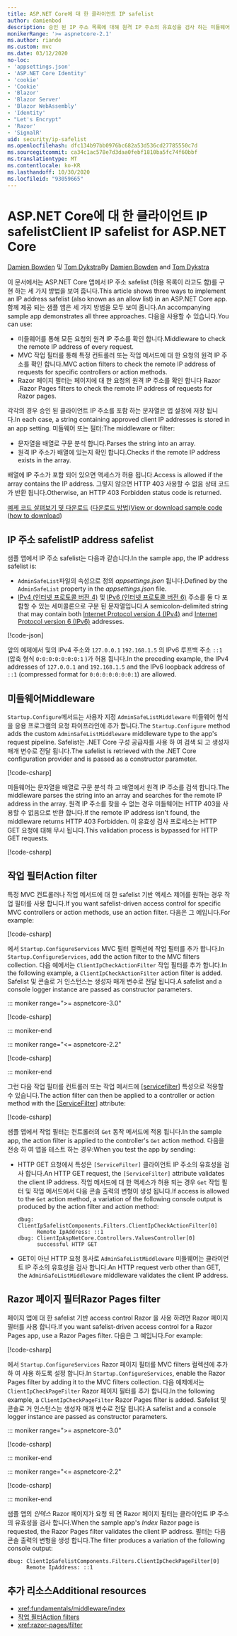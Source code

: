 ```yaml
---
title: ASP.NET Core에 대 한 클라이언트 IP safelist
author: damienbod
description: 승인 된 IP 주소 목록에 대해 원격 IP 주소의 유효성을 검사 하는 미들웨어 또는 작업 필터를 작성 하는 방법에 대해 알아봅니다.
monikerRange: '>= aspnetcore-2.1'
ms.author: riande
ms.custom: mvc
ms.date: 03/12/2020
no-loc:
- 'appsettings.json'
- 'ASP.NET Core Identity'
- 'cookie'
- 'Cookie'
- 'Blazor'
- 'Blazor Server'
- 'Blazor WebAssembly'
- 'Identity'
- "Let's Encrypt"
- 'Razor'
- 'SignalR'
uid: security/ip-safelist
ms.openlocfilehash: dfc134b97bb0976bc682a53d536cd27785550c7d
ms.sourcegitcommit: ca34c1ac578e7d3daa0febf1810ba5fc74f60bbf
ms.translationtype: MT
ms.contentlocale: ko-KR
ms.lasthandoff: 10/30/2020
ms.locfileid: "93059665"
---
```

# <a name="client-ip-safelist-for-aspnet-core"></a><span data-ttu-id="eb42f-103">ASP.NET Core에 대 한 클라이언트 IP safelist</span><span class="sxs-lookup"><span data-stu-id="eb42f-103">Client IP safelist for ASP.NET Core</span></span>

<span data-ttu-id="eb42f-104">[Damien Bowden](https://twitter.com/damien_bod) 및 [Tom Dykstra](https://github.com/tdykstra)</span><span class="sxs-lookup"><span data-stu-id="eb42f-104">By [Damien Bowden](https://twitter.com/damien_bod) and [Tom Dykstra](https://github.com/tdykstra)</span></span>
 
<span data-ttu-id="eb42f-105">이 문서에서는 ASP.NET Core 앱에서 IP 주소 safelist (허용 목록이 라고도 함)를 구현 하는 세 가지 방법을 보여 줍니다.</span><span class="sxs-lookup"><span data-stu-id="eb42f-105">This article shows three ways to implement an IP address safelist (also known as an allow list) in an ASP.NET Core app.</span></span> <span data-ttu-id="eb42f-106">함께 제공 되는 샘플 앱은 세 가지 방법을 모두 보여 줍니다.</span><span class="sxs-lookup"><span data-stu-id="eb42f-106">An accompanying sample app demonstrates all three approaches.</span></span> <span data-ttu-id="eb42f-107">다음을 사용할 수 있습니다.</span><span class="sxs-lookup"><span data-stu-id="eb42f-107">You can use:</span></span>

* <span data-ttu-id="eb42f-108">미들웨어를 통해 모든 요청의 원격 IP 주소를 확인 합니다.</span><span class="sxs-lookup"><span data-stu-id="eb42f-108">Middleware to check the remote IP address of every request.</span></span>
* <span data-ttu-id="eb42f-109">MVC 작업 필터를 통해 특정 컨트롤러 또는 작업 메서드에 대 한 요청의 원격 IP 주소를 확인 합니다.</span><span class="sxs-lookup"><span data-stu-id="eb42f-109">MVC action filters to check the remote IP address of requests for specific controllers or action methods.</span></span>
* <span data-ttu-id="eb42f-110">Razor 페이지 필터는 페이지에 대 한 요청의 원격 IP 주소를 확인 합니다 Razor .</span><span class="sxs-lookup"><span data-stu-id="eb42f-110">Razor Pages filters to check the remote IP address of requests for Razor pages.</span></span>

<span data-ttu-id="eb42f-111">각각의 경우 승인 된 클라이언트 IP 주소를 포함 하는 문자열은 앱 설정에 저장 됩니다.</span><span class="sxs-lookup"><span data-stu-id="eb42f-111">In each case, a string containing approved client IP addresses is stored in an app setting.</span></span> <span data-ttu-id="eb42f-112">미들웨어 또는 필터:</span><span class="sxs-lookup"><span data-stu-id="eb42f-112">The middleware or filter:</span></span>

* <span data-ttu-id="eb42f-113">문자열을 배열로 구문 분석 합니다.</span><span class="sxs-lookup"><span data-stu-id="eb42f-113">Parses the string into an array.</span></span> 
* <span data-ttu-id="eb42f-114">원격 IP 주소가 배열에 있는지 확인 합니다.</span><span class="sxs-lookup"><span data-stu-id="eb42f-114">Checks if the remote IP address exists in the array.</span></span>

<span data-ttu-id="eb42f-115">배열에 IP 주소가 포함 되어 있으면 액세스가 허용 됩니다.</span><span class="sxs-lookup"><span data-stu-id="eb42f-115">Access is allowed if the array contains the IP address.</span></span> <span data-ttu-id="eb42f-116">그렇지 않으면 HTTP 403 사용할 수 없음 상태 코드가 반환 됩니다.</span><span class="sxs-lookup"><span data-stu-id="eb42f-116">Otherwise, an HTTP 403 Forbidden status code is returned.</span></span>

<span data-ttu-id="eb42f-117">[예제 코드 살펴보기 및 다운로드](https://github.com/dotnet/AspNetCore.Docs/tree/master/aspnetcore/security/ip-safelist/samples) ([다운로드 방법](xref:index#how-to-download-a-sample))</span><span class="sxs-lookup"><span data-stu-id="eb42f-117">[View or download sample code](https://github.com/dotnet/AspNetCore.Docs/tree/master/aspnetcore/security/ip-safelist/samples) ([how to download](xref:index#how-to-download-a-sample))</span></span>

## <a name="ip-address-safelist"></a><span data-ttu-id="eb42f-118">IP 주소 safelist</span><span class="sxs-lookup"><span data-stu-id="eb42f-118">IP address safelist</span></span>

<span data-ttu-id="eb42f-119">샘플 앱에서 IP 주소 safelist는 다음과 같습니다.</span><span class="sxs-lookup"><span data-stu-id="eb42f-119">In the sample app, the IP address safelist is:</span></span>

* <span data-ttu-id="eb42f-120">`AdminSafeList`파일의 속성으로 정의 *appsettings.json* 됩니다.</span><span class="sxs-lookup"><span data-stu-id="eb42f-120">Defined by the `AdminSafeList` property in the *appsettings.json* file.</span></span>
* <span data-ttu-id="eb42f-121">[IPv4 (인터넷 프로토콜 버전 4)](https://wikipedia.org/wiki/IPv4) 및 [IPv6 (인터넷 프로토콜 버전 6)](https://wikipedia.org/wiki/IPv6) 주소를 둘 다 포함할 수 있는 세미콜론으로 구분 된 문자열입니다.</span><span class="sxs-lookup"><span data-stu-id="eb42f-121">A semicolon-delimited string that may contain both [Internet Protocol version 4 (IPv4)](https://wikipedia.org/wiki/IPv4) and [Internet Protocol version 6 (IPv6)](https://wikipedia.org/wiki/IPv6) addresses.</span></span>

[!code-json[](ip-safelist/samples/3.x/ClientIpAspNetCore/appsettings.json?range=1-3&highlight=2)]

<span data-ttu-id="eb42f-122">앞의 예제에서 및의 IPv4 주소와 `127.0.0.1` `192.168.1.5` 의 IPv6 루프백 주소 `::1` (압축 형식 `0:0:0:0:0:0:0:1` )가 허용 됩니다.</span><span class="sxs-lookup"><span data-stu-id="eb42f-122">In the preceding example, the IPv4 addresses of `127.0.0.1` and `192.168.1.5` and the IPv6 loopback address of `::1` (compressed format for `0:0:0:0:0:0:0:1`) are allowed.</span></span>

## <a name="middleware"></a><span data-ttu-id="eb42f-123">미들웨어</span><span class="sxs-lookup"><span data-stu-id="eb42f-123">Middleware</span></span>

<span data-ttu-id="eb42f-124">`Startup.Configure`메서드는 사용자 지정 `AdminSafeListMiddleware` 미들웨어 형식을 응용 프로그램의 요청 파이프라인에 추가 합니다.</span><span class="sxs-lookup"><span data-stu-id="eb42f-124">The `Startup.Configure` method adds the custom `AdminSafeListMiddleware` middleware type to the app's request pipeline.</span></span> <span data-ttu-id="eb42f-125">Safelist는 .NET Core 구성 공급자를 사용 하 여 검색 되 고 생성자 매개 변수로 전달 됩니다.</span><span class="sxs-lookup"><span data-stu-id="eb42f-125">The safelist is retrieved with the .NET Core configuration provider and is passed as a constructor parameter.</span></span>

[!code-csharp[](ip-safelist/samples/3.x/ClientIpAspNetCore/Startup.cs?name=snippet_ConfigureAddMiddleware)]

<span data-ttu-id="eb42f-126">미들웨어는 문자열을 배열로 구문 분석 하 고 배열에서 원격 IP 주소를 검색 합니다.</span><span class="sxs-lookup"><span data-stu-id="eb42f-126">The middleware parses the string into an array and searches for the remote IP address in the array.</span></span> <span data-ttu-id="eb42f-127">원격 IP 주소를 찾을 수 없는 경우 미들웨어는 HTTP 403을 사용할 수 없음으로 반환 합니다.</span><span class="sxs-lookup"><span data-stu-id="eb42f-127">If the remote IP address isn't found, the middleware returns HTTP 403 Forbidden.</span></span> <span data-ttu-id="eb42f-128">이 유효성 검사 프로세스는 HTTP GET 요청에 대해 무시 됩니다.</span><span class="sxs-lookup"><span data-stu-id="eb42f-128">This validation process is bypassed for HTTP GET requests.</span></span>

[!code-csharp[](ip-safelist/samples/Shared/ClientIpSafelistComponents/Middlewares/AdminSafeListMiddleware.cs?name=snippet_ClassOnly)]

## <a name="action-filter"></a><span data-ttu-id="eb42f-129">작업 필터</span><span class="sxs-lookup"><span data-stu-id="eb42f-129">Action filter</span></span>

<span data-ttu-id="eb42f-130">특정 MVC 컨트롤러나 작업 메서드에 대 한 safelist 기반 액세스 제어를 원하는 경우 작업 필터를 사용 합니다.</span><span class="sxs-lookup"><span data-stu-id="eb42f-130">If you want safelist-driven access control for specific MVC controllers or action methods, use an action filter.</span></span> <span data-ttu-id="eb42f-131">다음은 그 예입니다.</span><span class="sxs-lookup"><span data-stu-id="eb42f-131">For example:</span></span>

[!code-csharp[](ip-safelist/samples/Shared/ClientIpSafelistComponents/Filters/ClientIpCheckActionFilter.cs?name=snippet_ClassOnly)]

<span data-ttu-id="eb42f-132">에서 `Startup.ConfigureServices` MVC 필터 컬렉션에 작업 필터를 추가 합니다.</span><span class="sxs-lookup"><span data-stu-id="eb42f-132">In `Startup.ConfigureServices`, add the action filter to the MVC filters collection.</span></span> <span data-ttu-id="eb42f-133">다음 예에서는 `ClientIpCheckActionFilter` 작업 필터를 추가 합니다.</span><span class="sxs-lookup"><span data-stu-id="eb42f-133">In the following example, a `ClientIpCheckActionFilter` action filter is added.</span></span> <span data-ttu-id="eb42f-134">Safelist 및 콘솔로 거 인스턴스는 생성자 매개 변수로 전달 됩니다.</span><span class="sxs-lookup"><span data-stu-id="eb42f-134">A safelist and a console logger instance are passed as constructor parameters.</span></span>

::: moniker range=">= aspnetcore-3.0"

[!code-csharp[](ip-safelist/samples/3.x/ClientIpAspNetCore/Startup.cs?name=snippet_ConfigureServicesActionFilter)]

::: moniker-end

::: moniker range="<= aspnetcore-2.2"

[!code-csharp[](ip-safelist/samples/2.x/ClientIpAspNetCore/Startup.cs?name=snippet_ConfigureServicesActionFilter)]

::: moniker-end

<span data-ttu-id="eb42f-135">그런 다음 작업 필터를 컨트롤러 또는 작업 메서드에 [[servicefilter]](xref:Microsoft.AspNetCore.Mvc.ServiceFilterAttribute) 특성으로 적용할 수 있습니다.</span><span class="sxs-lookup"><span data-stu-id="eb42f-135">The action filter can then be applied to a controller or action method with the [[ServiceFilter]](xref:Microsoft.AspNetCore.Mvc.ServiceFilterAttribute) attribute:</span></span>

[!code-csharp[](ip-safelist/samples/3.x/ClientIpAspNetCore/Controllers/ValuesController.cs?name=snippet_ActionFilter&highlight=1)]

<span data-ttu-id="eb42f-136">샘플 앱에서 작업 필터는 컨트롤러의 `Get` 동작 메서드에 적용 됩니다.</span><span class="sxs-lookup"><span data-stu-id="eb42f-136">In the sample app, the action filter is applied to the controller's `Get` action method.</span></span> <span data-ttu-id="eb42f-137">다음을 전송 하 여 앱을 테스트 하는 경우:</span><span class="sxs-lookup"><span data-stu-id="eb42f-137">When you test the app by sending:</span></span>

* <span data-ttu-id="eb42f-138">HTTP GET 요청에서 특성은 `[ServiceFilter]` 클라이언트 IP 주소의 유효성을 검사 합니다.</span><span class="sxs-lookup"><span data-stu-id="eb42f-138">An HTTP GET request, the `[ServiceFilter]` attribute validates the client IP address.</span></span> <span data-ttu-id="eb42f-139">작업 메서드에 대 한 액세스가 허용 되는 경우 `Get` 작업 필터 및 작업 메서드에서 다음 콘솔 출력의 변형이 생성 됩니다.</span><span class="sxs-lookup"><span data-stu-id="eb42f-139">If access is allowed to the `Get` action method, a variation of the following console output is produced by the action filter and action method:</span></span>

    ```
    dbug: ClientIpSafelistComponents.Filters.ClientIpCheckActionFilter[0]
          Remote IpAddress: ::1
    dbug: ClientIpAspNetCore.Controllers.ValuesController[0]
          successful HTTP GET    
    ```

* <span data-ttu-id="eb42f-140">GET이 아닌 HTTP 요청 동사로 `AdminSafeListMiddleware` 미들웨어는 클라이언트 IP 주소의 유효성을 검사 합니다.</span><span class="sxs-lookup"><span data-stu-id="eb42f-140">An HTTP request verb other than GET, the `AdminSafeListMiddleware` middleware validates the client IP address.</span></span>

## <a name="no-locrazor-pages-filter"></a><span data-ttu-id="eb42f-141">Razor 페이지 필터</span><span class="sxs-lookup"><span data-stu-id="eb42f-141">Razor Pages filter</span></span>

<span data-ttu-id="eb42f-142">페이지 앱에 대 한 safelist 기반 access control Razor 을 사용 하려면 Razor 페이지 필터를 사용 합니다.</span><span class="sxs-lookup"><span data-stu-id="eb42f-142">If you want safelist-driven access control for a Razor Pages app, use a Razor Pages filter.</span></span> <span data-ttu-id="eb42f-143">다음은 그 예입니다.</span><span class="sxs-lookup"><span data-stu-id="eb42f-143">For example:</span></span>

[!code-csharp[](ip-safelist/samples/Shared/ClientIpSafelistComponents/Filters/ClientIpCheckPageFilter.cs?name=snippet_ClassOnly)]

<span data-ttu-id="eb42f-144">에서 `Startup.ConfigureServices` Razor 페이지 필터를 MVC filters 컬렉션에 추가 하 여 사용 하도록 설정 합니다.</span><span class="sxs-lookup"><span data-stu-id="eb42f-144">In `Startup.ConfigureServices`, enable the Razor Pages filter by adding it to the MVC filters collection.</span></span> <span data-ttu-id="eb42f-145">다음 예제에서는 `ClientIpCheckPageFilter` Razor 페이지 필터를 추가 합니다.</span><span class="sxs-lookup"><span data-stu-id="eb42f-145">In the following example, a `ClientIpCheckPageFilter` Razor Pages filter is added.</span></span> <span data-ttu-id="eb42f-146">Safelist 및 콘솔로 거 인스턴스는 생성자 매개 변수로 전달 됩니다.</span><span class="sxs-lookup"><span data-stu-id="eb42f-146">A safelist and a console logger instance are passed as constructor parameters.</span></span>

::: moniker range=">= aspnetcore-3.0"

[!code-csharp[](ip-safelist/samples/3.x/ClientIpAspNetCore/Startup.cs?name=snippet_ConfigureServicesPageFilter)]

::: moniker-end

::: moniker range="<= aspnetcore-2.2"

[!code-csharp[](ip-safelist/samples/2.x/ClientIpAspNetCore/Startup.cs?name=snippet_ConfigureServicesPageFilter)]

::: moniker-end

<span data-ttu-id="eb42f-147">샘플 앱의 *인덱스* Razor 페이지가 요청 되 면 Razor 페이지 필터는 클라이언트 IP 주소의 유효성을 검사 합니다.</span><span class="sxs-lookup"><span data-stu-id="eb42f-147">When the sample app's *Index* Razor page is requested, the Razor Pages filter validates the client IP address.</span></span> <span data-ttu-id="eb42f-148">필터는 다음 콘솔 출력의 변형을 생성 합니다.</span><span class="sxs-lookup"><span data-stu-id="eb42f-148">The filter produces a variation of the following console output:</span></span>

```
dbug: ClientIpSafelistComponents.Filters.ClientIpCheckPageFilter[0]
      Remote IpAddress: ::1
```

## <a name="additional-resources"></a><span data-ttu-id="eb42f-149">추가 리소스</span><span class="sxs-lookup"><span data-stu-id="eb42f-149">Additional resources</span></span>

* <xref:fundamentals/middleware/index>
* [<span data-ttu-id="eb42f-150">작업 필터</span><span class="sxs-lookup"><span data-stu-id="eb42f-150">Action filters</span></span>](xref:mvc/controllers/filters#action-filters)
* <xref:razor-pages/filter>
